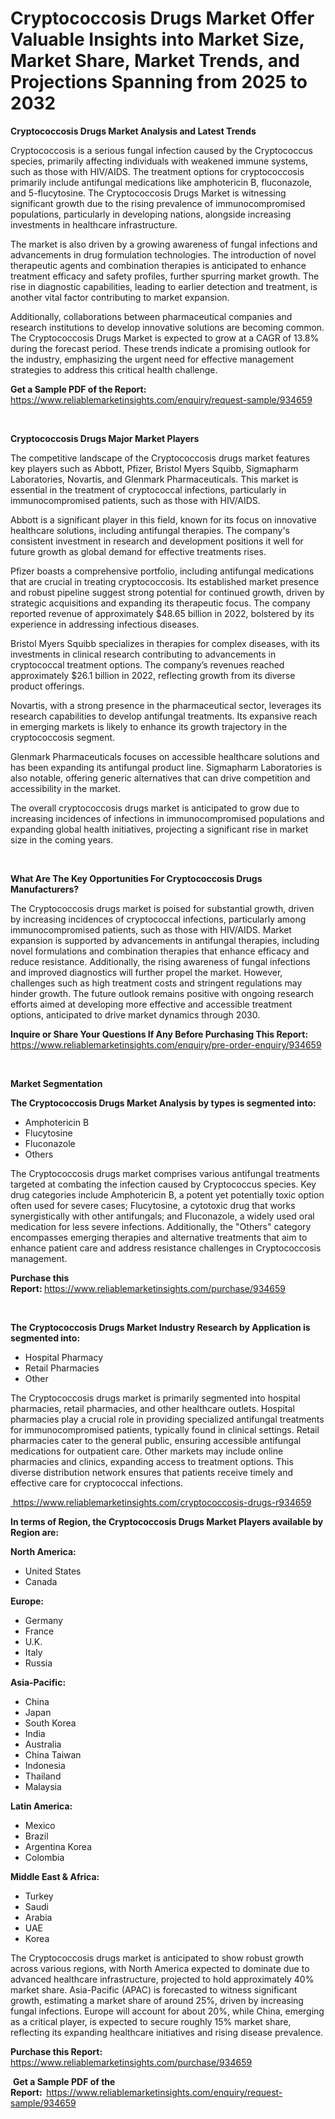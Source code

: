 <p><h1>Cryptococcosis Drugs Market Offer Valuable Insights into Market Size, Market Share, Market Trends, and Projections Spanning from 2025 to 2032</h1></p><p><strong>Cryptococcosis Drugs Market Analysis and Latest Trends</strong></p>
<p><p>Cryptococcosis is a serious fungal infection caused by the Cryptococcus species, primarily affecting individuals with weakened immune systems, such as those with HIV/AIDS. The treatment options for cryptococcosis primarily include antifungal medications like amphotericin B, fluconazole, and 5-flucytosine. The Cryptococcosis Drugs Market is witnessing significant growth due to the rising prevalence of immunocompromised populations, particularly in developing nations, alongside increasing investments in healthcare infrastructure.</p><p>The market is also driven by a growing awareness of fungal infections and advancements in drug formulation technologies. The introduction of novel therapeutic agents and combination therapies is anticipated to enhance treatment efficacy and safety profiles, further spurring market growth. The rise in diagnostic capabilities, leading to earlier detection and treatment, is another vital factor contributing to market expansion.</p><p>Additionally, collaborations between pharmaceutical companies and research institutions to develop innovative solutions are becoming common. The Cryptococcosis Drugs Market is expected to grow at a CAGR of 13.8% during the forecast period. These trends indicate a promising outlook for the industry, emphasizing the urgent need for effective management strategies to address this critical health challenge.</p></p>
<p><strong>Get a Sample PDF of the Report:&nbsp;</strong> <a href="https://www.reliablemarketinsights.com/enquiry/request-sample/934659?utm_campaign=3352&utm_medium=2&utm_source=Github&utm_content=ia&utm_term=18042025&utm_id=cryptococcosis-drugs">https://www.reliablemarketinsights.com/enquiry/request-sample/934659</a></p>
<p>&nbsp;</p>
<p><strong>Cryptococcosis Drugs Major Market Players</strong></p>
<p><p>The competitive landscape of the Cryptococcosis drugs market features key players such as Abbott, Pfizer, Bristol Myers Squibb, Sigmapharm Laboratories, Novartis, and Glenmark Pharmaceuticals. This market is essential in the treatment of cryptococcal infections, particularly in immunocompromised patients, such as those with HIV/AIDS.</p><p>Abbott is a significant player in this field, known for its focus on innovative healthcare solutions, including antifungal therapies. The company's consistent investment in research and development positions it well for future growth as global demand for effective treatments rises.</p><p>Pfizer boasts a comprehensive portfolio, including antifungal medications that are crucial in treating cryptococcosis. Its established market presence and robust pipeline suggest strong potential for continued growth, driven by strategic acquisitions and expanding its therapeutic focus. The company reported revenue of approximately $48.65 billion in 2022, bolstered by its experience in addressing infectious diseases.</p><p>Bristol Myers Squibb specializes in therapies for complex diseases, with its investments in clinical research contributing to advancements in cryptococcal treatment options. The company’s revenues reached approximately $26.1 billion in 2022, reflecting growth from its diverse product offerings.</p><p>Novartis, with a strong presence in the pharmaceutical sector, leverages its research capabilities to develop antifungal treatments. Its expansive reach in emerging markets is likely to enhance its growth trajectory in the cryptococcosis segment.</p><p>Glenmark Pharmaceuticals focuses on accessible healthcare solutions and has been expanding its antifungal product line. Sigmapharm Laboratories is also notable, offering generic alternatives that can drive competition and accessibility in the market.</p><p>The overall cryptococcosis drugs market is anticipated to grow due to increasing incidences of infections in immunocompromised populations and expanding global health initiatives, projecting a significant rise in market size in the coming years.</p></p>
<p>&nbsp;</p>
<p><strong>What Are The Key Opportunities For Cryptococcosis Drugs Manufacturers?</strong></p>
<p><p>The Cryptococcosis drugs market is poised for substantial growth, driven by increasing incidences of cryptococcal infections, particularly among immunocompromised patients, such as those with HIV/AIDS. Market expansion is supported by advancements in antifungal therapies, including novel formulations and combination therapies that enhance efficacy and reduce resistance. Additionally, the rising awareness of fungal infections and improved diagnostics will further propel the market. However, challenges such as high treatment costs and stringent regulations may hinder growth. The future outlook remains positive with ongoing research efforts aimed at developing more effective and accessible treatment options, anticipated to drive market dynamics through 2030.</p></p>
<p><strong>Inquire or Share Your Questions If Any Before Purchasing This Report:</strong> <a href="https://www.reliablemarketinsights.com/enquiry/pre-order-enquiry/934659?utm_campaign=3352&utm_medium=2&utm_source=Github&utm_content=ia&utm_term=18042025&utm_id=cryptococcosis-drugs">https://www.reliablemarketinsights.com/enquiry/pre-order-enquiry/934659</a></p>
<p>&nbsp;</p>
<p><strong>Market Segmentation</strong></p>
<p><strong>The Cryptococcosis Drugs Market Analysis by types is segmented into:</strong></p>
<p><ul><li>Amphotericin B</li><li>Flucytosine</li><li>Fluconazole</li><li>Others</li></ul></p>
<p><p>The Cryptococcosis drugs market comprises various antifungal treatments targeted at combating the infection caused by Cryptococcus species. Key drug categories include Amphotericin B, a potent yet potentially toxic option often used for severe cases; Flucytosine, a cytotoxic drug that works synergistically with other antifungals; and Fluconazole, a widely used oral medication for less severe infections. Additionally, the "Others" category encompasses emerging therapies and alternative treatments that aim to enhance patient care and address resistance challenges in Cryptococcosis management.</p></p>
<p><strong>Purchase this Report:&nbsp;</strong><a href="https://www.reliablemarketinsights.com/purchase/934659?utm_campaign=3352&utm_medium=2&utm_source=Github&utm_content=ia&utm_term=18042025&utm_id=cryptococcosis-drugs">https://www.reliablemarketinsights.com/purchase/934659</a></p>
<p>&nbsp;</p>
<p><strong>The Cryptococcosis Drugs Market Industry Research by Application is segmented into:</strong></p>
<p><ul><li>Hospital Pharmacy</li><li>Retail Pharmacies</li><li>Other</li></ul></p>
<p><p>The Cryptococcosis drugs market is primarily segmented into hospital pharmacies, retail pharmacies, and other healthcare outlets. Hospital pharmacies play a crucial role in providing specialized antifungal treatments for immunocompromised patients, typically found in clinical settings. Retail pharmacies cater to the general public, ensuring accessible antifungal medications for outpatient care. Other markets may include online pharmacies and clinics, expanding access to treatment options. This diverse distribution network ensures that patients receive timely and effective care for cryptococcal infections.</p></p>
<p><a href="https://www.reliablemarketinsights.com/cryptococcosis-drugs-r934659?utm_campaign=3352&utm_medium=2&utm_source=Github&utm_content=ia&utm_term=18042025&utm_id=cryptococcosis-drugs">&nbsp;https://www.reliablemarketinsights.com/cryptococcosis-drugs-r934659</a></p>
<p><strong>In terms of Region, the Cryptococcosis Drugs Market Players available by Region are:</strong></p>
<p>
    <p> <strong> North America: </strong>
        <ul>
            <li>United States</li>
            <li>Canada</li>
        </ul>
        </p> 
    <p> <strong> Europe: </strong>
        <ul>
            <li>Germany</li>
            <li>France</li>
            <li>U.K.</li>
            <li>Italy</li>
            <li>Russia</li>
        </ul>
        </p> 
    <p> <strong> Asia-Pacific: </strong>
        <ul>
            <li>China</li>
            <li>Japan</li>
            <li>South Korea</li>
            <li>India</li>
            <li>Australia</li>
            <li>China Taiwan</li>
            <li>Indonesia</li>
            <li>Thailand</li>
            <li>Malaysia</li>
        </ul>
        </p> 
    <p> <strong> Latin America: </strong>
        <ul>
            <li>Mexico</li>
            <li>Brazil</li>
            <li>Argentina Korea</li>
            <li>Colombia</li>
        </ul>
        </p> 
    <p> <strong> Middle East & Africa: </strong>
        <ul>
            <li>Turkey</li>
            <li>Saudi</li>
            <li>Arabia</li>
            <li>UAE</li>
            <li>Korea</li>
        </ul>
    </p>
    </p>
<p><p>The Cryptococcosis drugs market is anticipated to show robust growth across various regions, with North America expected to dominate due to advanced healthcare infrastructure, projected to hold approximately 40% market share. Asia-Pacific (APAC) is forecasted to witness significant growth, estimating a market share of around 25%, driven by increasing fungal infections. Europe will account for about 20%, while China, emerging as a critical player, is expected to secure roughly 15% market share, reflecting its expanding healthcare initiatives and rising disease prevalence.</p></p>
<p><strong>Purchase this Report: </strong><a href="https://www.reliablemarketinsights.com/purchase/934659?utm_campaign=3352&utm_medium=2&utm_source=Github&utm_content=ia&utm_term=18042025&utm_id=cryptococcosis-drugs">https://www.reliablemarketinsights.com/purchase/934659</a></p>
<p>&nbsp;<strong>Get a Sample PDF of the Report:&nbsp;&nbsp;</strong><a href="https://www.reliablemarketinsights.com/enquiry/request-sample/934659?utm_campaign=3352&utm_medium=2&utm_source=Github&utm_content=ia&utm_term=18042025&utm_id=cryptococcosis-drugs">https://www.reliablemarketinsights.com/enquiry/request-sample/934659</a></p>
<p><strong></strong></p>
<p><p></p><p></p><p></p></p>